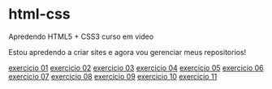 # html-css
 <p>Apredendo HTML5 + CSS3 curso em video</p>
<p>Estou apredendo a criar sites e agora vou gerenciar meus repositorios!</p>
<a href="https://github.com/Maksuelzzz/html-css/blob/main/exercicios/modulo-01/ex001/index.html">exercicio 01</a>
<a href="https://github.com/Maksuelzzz/html-css/blob/main/exercicios/modulo-01/ex002/index.html">exercicio 02</a>
<a href="https://github.com/Maksuelzzz/html-css/blob/main/exercicios/modulo-01/ex003/index.html">exercicio 03</a>
<a href="https://github.com/Maksuelzzz/html-css/blob/main/exercicios/modulo-01/ex004/index.html">exercicio 04</a>
<a href="https://github.com/Maksuelzzz/html-css/blob/main/exercicios/modulo-01/ex005/index.html">exercicio 05</a>
<a href="https://github.com/Maksuelzzz/html-css/blob/main/exercicios/modulo-01/ex006/index.html">exercicio 06</a>
<a href="https://github.com/Maksuelzzz/html-css/blob/main/exercicios/modulo-01/ex007/index.html">exercicio 07</a>
<a href="https://github.com/Maksuelzzz/html-css/blob/main/exercicios/modulo-01/ex008/index.html">exercicio 08</a>
<a href="https://github.com/Maksuelzzz/html-css/blob/main/exercicios/modulo-01/ex009/index.html">exercicio 09</a>
<a href="https://github.com/Maksuelzzz/html-css/blob/main/exercicios/modulo-01/ex010/index.html">exercicio 10</a>
<a href="https://github.com/Maksuelzzz/html-css/blob/main/exercicios/modulo-01/ex011/index.html">exercicio 11</a>


